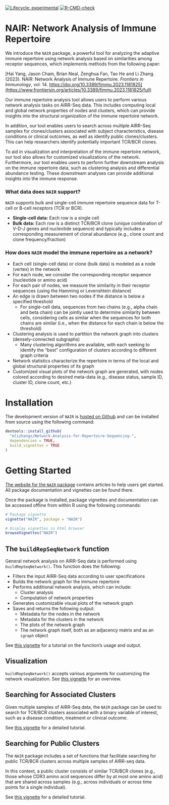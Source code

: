 
<!-- README.md is generated from README.Rmd. Please edit that file -->
<!-- badges: start -->

[![Lifecycle:
experimental](https://img.shields.io/badge/lifecycle-experimental-orange.svg)](https://lifecycle.r-lib.org/articles/stages.html#experimental)
[![R-CMD-check](https://github.com/mlizhangx/Network-Analysis-for-Repertoire-Sequencing-/actions/workflows/check-standard.yaml/badge.svg)](https://github.com/mlizhangx/Network-Analysis-for-Repertoire-Sequencing-/actions/workflows/check-standard.yaml)
<!-- badges: end -->

# NAIR: Network Analysis of Immune Repertoire

We introduce the `NAIR` package, a powerful tool for analyzing the
adaptive immune repertoire using network analysis based on similarities
among receptor sequences, which implements methods from the following
paper:

[Hai Yang, Jason Cham, Brian Neal, Zenghua Fan, Tao He and Li Zhang.
(2023). NAIR: Network Analysis of Immune Repertoire. *Frontiers in
Immunology*, vol. 14.
https://doi.org/10.3389/fimmu.2023.1181825](https://www.frontiersin.org/articles/10.3389/fimmu.2023.1181825/full)

Our immune repertoire analysis tool allows users to perform various
network analysis tasks on AIRR-Seq data. This includes computing local
and global network properties of nodes and clusters, which can provide
insights into the structural organization of the immune repertoire
network.

In addition, our tool enables users to search across multiple AIRR-Seq
samples for clones/clusters associated with subject characteristics,
disease conditions or clinical outcomes, as well as identify public
clones/clusters. This can help researchers identify potentially
important TCR/BCR clones.

To aid in visualization and interpretation of the immune repertoire
network, our tool also allows for customized visualizations of the
network. Furthermore, our tool enables users to perform further
downstream analysis on the immune repertoire data, such as clustering
analysis and differential abundance testing. These downstream analyses
can provide additional insights into the immune response.

### What data does `NAIR` support?

`NAIR` supports bulk and single-cell immune repertoire sequence data for
T-cell or B-cell receptors (TCR or BCR).

- **Single-cell data:** Each row is a single cell
- **Bulk data:** Each row is a distinct TCR/BCR clone (unique
  combination of V-D-J genes and nucleotide sequence) and typically
  includes a corresponding measurement of clonal abundance (e.g., clone
  count and clone frequency/fraction)

### How does `NAIR` model the immune repertoire as a network?

- Each cell (single-cell data) or clone (bulk data) is modeled as a node
  (vertex) in the network
- For each node, we consider the corresponding receptor sequence
  (nucleotide or amino acid)
- For each pair of nodes, we measure the similarity in their receptor
  sequences (using the Hamming or Levenshtein distance)
- An edge is drawn between two nodes if the distance is below a
  specified threshold
  - For single-cell data, sequences from two chains (e.g., alpha chain
    and beta chain) can be jointly used to determine similarity between
    cells, considering cells as similar when the sequences for both
    chains are similar (i.e., when the distance for each chain is below
    the threshold)
- Clustering analysis is used to partition the network graph into
  clusters (densely-connected subgraphs)
  - Many clustering algorithms are available, with each seeking to
    identify the “best” configuration of clusters according to different
    graph criteria
- Network statistics characterize the repertoire in terms of the local
  and global structural properties of its graph
- Customized visual plots of the network graph are generated, with nodes
  colored according to desired meta-data (e.g., disease status, sample
  ID, cluster ID, clone count, etc.)

# Installation

The development version of `NAIR` is [hosted on
Github](https://github.com/mlizhangx/Network-Analysis-for-Repertoire-Sequencing-)
and can be installed from source using the following command:

``` r
devtools::install_github(
  "mlizhangx/Network-Analysis-for-Repertoire-Sequencing-",
  dependencies = TRUE, 
  build_vignettes = TRUE
)
```

<!-- Installing the development version requires a toolchain compiler. On Windows, this means downloading and installing Rtools. On MacOS, this entails installing XCode Command Line Tools ("XCode CLI") and the correct version of gfortran for your macOS version (instructions [here](https://thecoatlessprofessor.com/programming/cpp/r-compiler-tools-for-rcpp-on-macos/)). -->

# Getting Started

[The website for the `NAIR`
package](https://mlizhangx.github.io/Network-Analysis-for-Repertoire-Sequencing-/)
contains articles to help users get started. All package documentation
and vignettes can be found there.

Once the package is installed, package vignettes and documentation can
be accessed offline from within R using the following commands:

``` r
# Package vignette
vignette("NAIR", package = "NAIR")

# Display vignettes in html browser
browseVignettes("NAIR")
```

## The `buildRepSeqNetwork` function

General network analysis on AIRR-Seq data is performed using
`buildRepSeqNetwork()`. This function does the following:

- Filters the input AIRR-Seq data according to user specifications
- Builds the network graph for the immune repertoire
- Performs additional network analysis, which can include:
  - Cluster analysis
  - Computation of network properties
- Generates customizable visual plots of the network graph
- Saves and returns the following output:
  - Metadata for the nodes in the network
  - Metadata for the clusters in the network
  - The plots of the network graph
  - The network graph itself, both as an adjacency matrix and as an
    `igraph` object

See [this
vignette](https://mlizhangx.github.io/Network-Analysis-for-Repertoire-Sequencing-/articles/buildRepSeqNetwork.html)
for a tutorial on the function’s usage and output.

## Visualization

`buildRepSeqNetwork()` accepts various arguments for customizing the
network visualization. See [this
vignette](https://mlizhangx.github.io/Network-Analysis-for-Repertoire-Sequencing-/articles/network_visualization.html)
for an overview.

## Searching for Associated Clusters

Given multiple samples of AIRR-Seq data, the `NAIR` package can be used
to search for TCR/BCR clusters associated with a binary variable of
interest, such as a disease condition, treatment or clinical outcome.

See [this
vignette](https://mlizhangx.github.io/Network-Analysis-for-Repertoire-Sequencing-/articles/associated_clusters.html)
for a detailed tutorial.

## Searching for Public Clusters

The `NAIR` package includes a set of functions that facilitate searching
for public TCR/BCR clusters across multiple samples of AIRR-seq data.

In this context, a public cluster consists of similar TCR/BCR clones
(e.g., those whose CDR3 amino acid sequences differ by at most one amino
acid) that are shared across samples (e.g., across individuals or across
time points for a single individual).

See [this
vignette](https://mlizhangx.github.io/Network-Analysis-for-Repertoire-Sequencing-/articles/public_clusters.html)
for a detailed tutorial.

